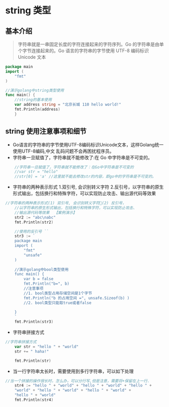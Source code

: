 # string 类型

## 基本介绍
> 字符串就是一串固定长度的字符连接起来的字符序列。Go 的字符串是由单个字节连接起来的。Go 语言的字符串的字节使用 UTF-8 编码标识 Unicode 文本

```go
package main
import (
	"fmt"
)

//演示golang中string类型使用
func main() {
	//string的基本使用
	var address string = "北京长城 110 hello world!"
	fmt.Println(address)
	}
```
## string 使用注意事项和细节
- Go语言的字符串的字节使用UTF-8编码标识Unicode文本，这样Golang统一使用UTF-8编码,中文 乱码问题不会再困扰程序员。
- 字符串一旦赋值了，字符串就不能修改了:在 Go 中字符串是不可变的。
```go
	//字符串一旦赋值了，字符串就不能修改了：在Go中字符串是不可变的
	//var str = "hello"
	//str[0] = 'a' //这里就不能去修改str的内容，即go中的字符串是不可变的。
```
- 字符串的两种表示形式
1.双引号, 会识别转义字符
2.反引号，以字符串的原生形式输出，包括换行和特殊字符，可以实现防止攻击、输出源代码等效果
```go
//字符串的两种表示形式(1) 双引号, 会识别转义字符(2) 反引号，
	//以字符串的原生形式输出，包括换行和特殊字符，可以实现防止攻击、
	//输出源代码等效果  【案例演示】
	str2 := "abc\nabc"
	fmt.Println(str2)

	//使用的反引号 ``
	str3 := ` 
	package main
	import (
		"fmt"
		"unsafe"
	)
	
	//演示golang中bool类型使用
	func main() {
		var b = false
		fmt.Println("b=", b)
		//注意事项
		//1. bool类型占用存储空间是1个字节
		fmt.Println("b 的占用空间 =", unsafe.Sizeof(b) )
		//2. bool类型只能取true或者false
		
	}
	`
	fmt.Println(str3)
```
- 字符串拼接方式
```go
//字符串拼接方式
	var str = "hello " + "world"
	str += " haha!"

	fmt.Println(str)
```
- 当一行字符串太长时，需要使用到多行字符串，可以如下处理
```go
//当一个拼接的操作很长时，怎么办，可以分行写,但是注意，需要将+保留在上一行.
	str4 := "hello " + "world" + "hello " + "world" + "hello " + 
	"world" + "hello " + "world" + "hello " + "world" + 
	"hello " + "world"
	fmt.Println(str4)
```